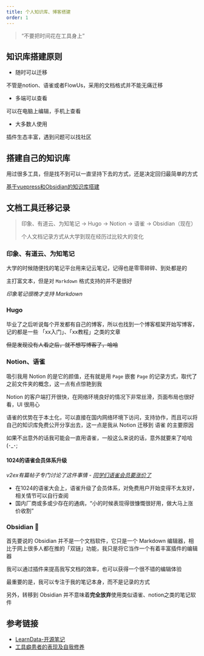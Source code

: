 ```yaml
---
title: 个人知识库、博客搭建
order: 1
---
```


> “不要把时间花在工具身上”

## 知识库搭建原则

- 随时可以迁移

不管是notion、语雀或者FlowUs，采用的文档格式并不能无痛迁移

- 多端可以查看

可以在电脑上编辑，手机上查看

- 大多数人使用

插件生态丰富，遇到问题可以找社区

## 搭建自己的知识库

用过很多工具，但是找不到可以一直坚持下去的方式，还是决定回归最简单的方式

[基于vuepress和Obsidian的知识库搭建](/01_daliy/01_文档工具/221111_基于vuepress和Obsidian的知识库搭建)

## 文档工具迁移记录

> 印象、有道云、为知笔记 -> Hugo -> Notion -> 语雀 -> Obsidian（现在）
>
> 个人文档记录方式从大学到现在经历过比较大的变化

### 印象、有道云、为知笔记

大学的时候随便找的笔记平台用来记云笔记，记得也是零零碎碎、到处都是的

主打富文本，但是对 `Markdown` 格式支持的并不是很好

_印象笔记很晚才支持 Markdown_

### Hugo

毕业了之后听说每个开发都有自己的博客，所以也找到一个博客框架开始写博客，记的都是一些 「xx入门」、「xx教程」之类的文章

~~但是发现没有人看之后，就不想写博客了，哈哈~~

### Notion、语雀

吸引我用 Notion 的是它的颜值，还有就是用 `Page` 嵌套 `Page` 的记录方式，取代了之前文件夹的概念，这一点有点惊艳到我

Notion 的客户端打开很快，在网络环境良好的情况下非常丝滑，页面布局也很好看，UI 很用心

语雀的优势在于本土化，可以直接在国内网络环境下访问，支持协作，而且可以将自己的知识库免费公开分享出去，这一点是我从 Notion 迁移到 语雀 的主要原因

如果不出意外的话我可能会一直用语雀，一般这么来说的话，意外就要来了哈哈 (･_･;

#### 1024的语雀会员体系升级

_v2ex有篇帖子专门讨论了这件事情  -  [同学们语雀会员要涨价了](https://www.v2ex.com/t/889628)_

- 在1024的语雀大会上，语雀升级了会员体系，对免费用户开始变得不太友好，相关情节可以自行查阅
- 国内厂商或多或少存在的通病，“小的时候表现得很慷慨很好用，做大马上涨价收割”

### Obsidian 🥰

首先要说的 Obsidian 并不是一个文档软件，它只是一个 Markdown 编辑器，相比于网上很多人都在推的「双链」功能，我只是将它当作一个有着丰富插件的编辑器

我可以通过插件来提高我写文档的效率，也可以获得一个很不错的编辑体验

最重要的是，我可以专注于我的笔记本身，而不是记录的方式

另外，转移到 Obsidian 并不意味着**完全放弃**使用类似语雀、notion之类的笔记软件

## 参考链接

- [LearnData-开源笔记](https://github.com/rockbenben/LearnData)
- [工具癖患者的表现及自我修养](https://www.xianmin.org/post/05-tools-addict/)

